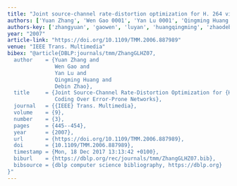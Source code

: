 ```yaml
---
title: "Joint source-channel rate-distortion optimization for H. 264 video coding over error-prone networks"
authors: ['Yuan Zhang', 'Wen Gao 0001', 'Yan Lu 0001', 'Qingming Huang', 'Debin Zhao']
authors-key: ['zhangyuan', 'gaowen', 'luyan', 'huangqingming', 'zhaodebin']
year: "2007"
article-link: "https://doi.org/10.1109/TMM.2006.887989"
venue: "IEEE Trans. Multimedia"
bibex: "@article{DBLP:journals/tmm/ZhangGLHZ07,
  author    = {Yuan Zhang and
               Wen Gao and
               Yan Lu and
               Qingming Huang and
               Debin Zhao},
  title     = {Joint Source-Channel Rate-Distortion Optimization for {H.264} Video
               Coding Over Error-Prone Networks},
  journal   = {{IEEE} Trans. Multimedia},
  volume    = {9},
  number    = {3},
  pages     = {445--454},
  year      = {2007},
  url       = {https://doi.org/10.1109/TMM.2006.887989},
  doi       = {10.1109/TMM.2006.887989},
  timestamp = {Mon, 18 Dec 2017 13:13:42 +0100},
  biburl    = {https://dblp.org/rec/journals/tmm/ZhangGLHZ07.bib},
  bibsource = {dblp computer science bibliography, https://dblp.org}
}"
---
```

